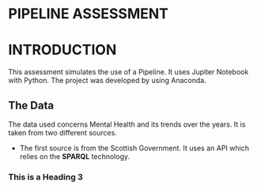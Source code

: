 # PIPELINE ASSESSMENT
# INTRODUCTION
This assessment simulates the use of a Pipeline. It uses Jupiter Notebook with Python. The project was developed by using Anaconda.
## The Data
The data used concerns Mental Health and its trends over the years. It is taken from two different sources.
- The first source is from the Scottish Government. It uses an API which relies on the **SPARQL** technology. 

### This is a Heading 3
